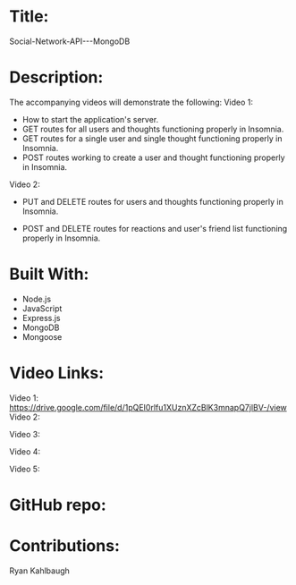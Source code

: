 # Title:
Social-Network-API---MongoDB

# Description:
The accompanying videos will demonstrate the following:
Video 1:
- How to start the application's server.
- GET routes for all users and thoughts functioning properly in Insomnia.
- GET routes for a single user and single thought functioning properly in Insomnia.
- POST routes working to create a user and thought functioning properly in Insomnia.

Video 2:
- PUT and DELETE routes for users and thoughts functioning properly in Insomnia.

- POST and DELETE routes for reactions and user's friend list functioning properly in Insomnia.

# Built With:
- Node.js
- JavaScript
- Express.js
- MongoDB
- Mongoose

# Video Links:
Video 1:
https://drive.google.com/file/d/1pQEI0rlfu1XUznXZcBlK3mnapQ7jlBV-/view
Video 2:

Video 3:

Video 4:

Video 5:

# GitHub repo:

# Contributions:
Ryan Kahlbaugh